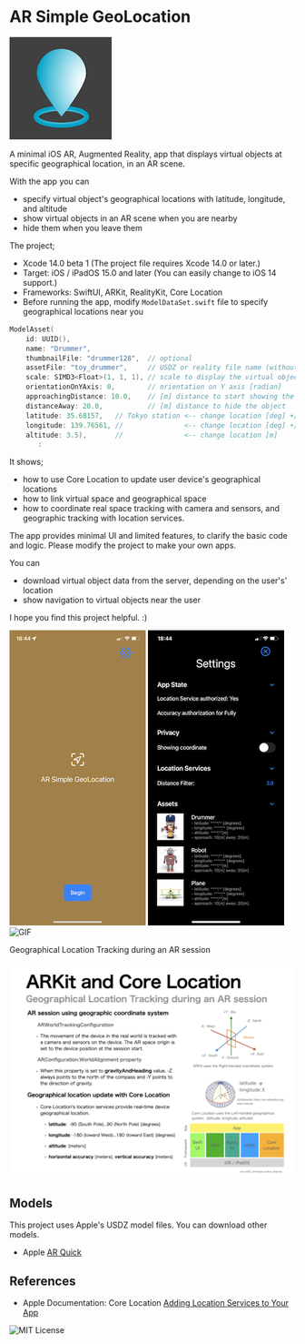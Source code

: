 # AR Simple GeoLocation

![AppIcon](images/appIcon180.png)

A minimal iOS AR, Augmented Reality, app that displays virtual objects 
at specific geographical location, in an AR scene.

With the app you can

- specify virtual object's geographical locations with latitude, longitude, and altitude
- show virtual objects in an AR scene when you are nearby
- hide them when you leave them

The project;

- Xcode 14.0 beta 1 (The project file requires Xcode 14.0 or later.)
- Target: iOS / iPadOS 15.0 and later (You can easily change to iOS 14 support.)
- Frameworks: SwiftUI, ARKit, RealityKit, Core Location
- Before running the app, modify `ModelDataSet.swift` file to specify geographical locations near you

```swift:ModelDataSet.swift
ModelAsset(
    id: UUID(),
    name: "Drummer",
    thumbnailFile: "drummer128",  // optional
    assetFile: "toy_drummer",     // USDZ or reality file name (without ext)
    scale: SIMD3<Float>(1, 1, 1), // scale to display the virtual object
    orientationOnYAxis: 0,        // orientation on Y axis [radian]
    approachingDistance: 10.0,    // [m] distance to start showing the object
    distanceAway: 20.0,           // [m] distance to hide the object
    latitude: 35.68157,   // Tokyo station <-- change location [deg] +/-90
    longitude: 139.76561, //               <-- change location [deg] +/-180
    altitude: 3.5),       //               <-- change location [m]
       :
```

It shows;

- how to use Core Location to update user device's geographical locations
- how to link virtual space and geographical space
- how to coordinate real space tracking with camera and sensors, and geographic tracking with location services.

The app provides minimal UI and limited features, to clarify the basic code and logic.
Please modify the project to make your own apps.

You can

- download virtual object data from the server, depending on the user's' location
- show navigation to virtual objects near the user

I hope you find this project helpful. :)

![Image](images/ss1_240.PNG)
![Image](images/ss2_240.jpeg)
![GIF](images/gif_480p.gif)

Geographical Location Tracking during an AR session

![Image](images/arSimpleLocation_slide.png)

## Models

This project uses Apple's USDZ model files. You can download other models.

- Apple [AR Quick](https://developer.apple.com/augmented-reality/quick-look/)

## References

- Apple Documentation: Core Location [Adding Location Services to Your App](https://developer.apple.com/documentation/corelocation/adding_location_services_to_your_app)

![MIT License](http://img.shields.io/badge/license-MIT-blue.svg?style=flat)
